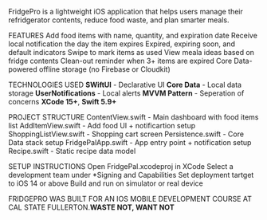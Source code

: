 FridgePro is a lightweight iOS application that helps users manage their refridgerator contents, reduce food waste, and plan smarter meals.

FEATURES
Add food items with name, quantity, and expiration date
Receive local notification the day the item expires
Expired, expiring soon, and default indicators
Swipe to mark items as used
View meala ideas based on fridge contents
Clean-out reminder when 3+ items are expired
Core Data-powered offline storage (no Firebase or Cloudkit)

TECHNOLOGIES USED
**SWiftUI** - Declarative UI
**Core Data** - Local data storage
**UserNotifications** - Local alerts
**MVVM Pattern** - Seperation of concerns
**XCode 15+**, **Swift 5.9+**

PROJECT STRUCTURE
ContentView.swift - Main dashboard with food items list
AddItemView.swift - Add food UI + notificartion setup
ShoppingListView.swift - Shopping cart screen
Persistence.swift - Core Data stack setup
FridgePalApp.swift - App entry point + notification setup
Recipe.swift - Static recipe data model

SETUP INSTRUCTIONS
Open FridgePal.xcodeproj in XCode
Select a development team under *Signing and Capabilities
Set deployment tartget to iOS 14 or above
Build and run on simulator or real device


FRIDGEPRO WAS BUILT FOR AN IOS MOBILE DEVELOPMENT COURSE AT CAL STATE FULLERTON.**WASTE NOT, WANT NOT**
